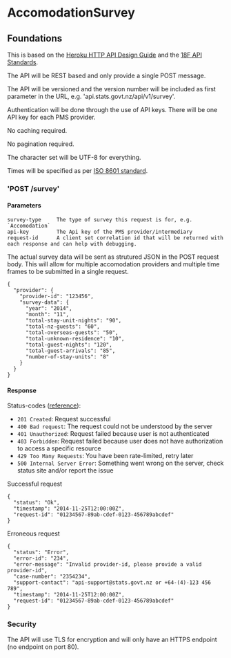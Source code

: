 # AccomodationSurvey

## Foundations

This is based on the [Heroku HTTP API Design Guide](https://github.com/interagent/http-api-design) and the [18F API Standards](https://github.com/18F/api-standards).

The API will be REST based and only provide a single POST message.

The API will be versioned and the version number will be included as first parameter in the URL, e.g. 'api.stats.govt.nz/api/v1/survey'.

Authentication will be done through the use of API keys. There will be one API key for each PMS provider.

No caching required.

No pagination required.

The character set will be UTF-8 for everything.

Times will be specified as per [ISO 8601 standard](http://en.wikipedia.org/wiki/ISO_8601).

### 'POST /survey'

#### Parameters

```
survey-type     The type of survey this request is for, e.g. `Accomodation`
api-key         The Api key of the PMS provider/intermediary
request-id      A client set correlation id that will be returned with each response and can help with debugging.
```

The actual survey data will be sent as strutured JSON in the POST request body. This will allow for multiple accomodation providers and multiple time frames to be submitted in a single request.
```
{
  "provider": {
    "provider-id": "123456",
    "survey-data": {
      "year": "2014",
      "month": "11",
      "total-stay-unit-nights": "90",
      "total-nz-guests": "60",
      "total-overseas-guests": "50",
      "total-unknown-residence": "10",
      "total-guest-nights": "120",
      "total-guest-arrivals": "85",
      "number-of-stay-units": "8"
    }
  }
}

```

#### Response

Status-codes ([reference](http://www.w3.org/Protocols/rfc2616/rfc2616-sec10.html)):
* `201 Created`: Request successful
* `400 Bad request`: The request could not be understood by the server
* `401 Unauthorized`: Request failed because user is not authenticated
* `403 Forbidden`: Request failed because user does not have authorization to access a specific resource
* `429 Too Many Requests`: You have been rate-limited, retry later
* `500 Internal Server Error`: Something went wrong on the server, check status site and/or report the issue

Successful request
```
{
  "status": "Ok",
  "timestamp": "2014-11-25T12:00:00Z",
  "request-id": "01234567-89ab-cdef-0123-456789abcdef"
}
```

Erroneous request
```
{
  "status": "Error",
  "error-id": "234",
  "error-message": "Invalid provider-id, please provide a valid provider-id",
  "case-number": "2354234",
  "support-contact": "api-support@stats.govt.nz or +64-(4)-123 456 789",
  "timestamp": "2014-11-25T12:00:00Z",
  "request-id": "01234567-89ab-cdef-0123-456789abcdef"
}
```

### Security

The API will use TLS for encryption and will only have an HTTPS endpoint (no endpoint on port 80).

